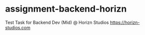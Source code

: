 # assignment-backend-horizn
Test Task for Backend Dev (Mid) @ Horizn Studios https://horizn-studios.com
